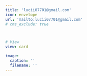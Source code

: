 ```yaml
---
title: 'lucii07701@gmail.com'
icon: envelope
url: 'mailto:lucii07701@gmail.com'
# cms_exclude: true



# View
view: card

image:
  caption: ''
  filename: ''
---
```

